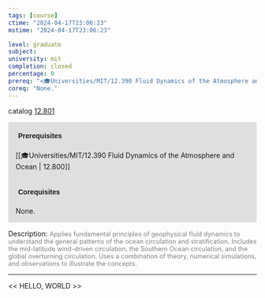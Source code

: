 ```yaml
---
tags: [course]
ctime: "2024-04-17T23:06:23"
mstime: "2024-04-17T23:06:23"

level: graduate
subject: 
university: mit
completion: closed
percentage: 0
prereq: "<🎓Universities/MIT/12.390 Fluid Dynamics of the Atmosphere and Ocean>"
coreq: "None."
---
```


catalog [12.801](http://student.mit.edu/catalog/m12c.html#12.801)

<span style="display: block; padding: 15px; background-color: rgb(100, 100, 100, 0.2);"><font id="m_prereq841_0" style="display: block; font-family: Arial, sans-serif; font-weight: bold; padding: 5px">Prerequisites</font><br><span id="prereq841_0">[[🎓Universities/MIT/12.390 Fluid Dynamics of the Atmosphere and Ocean | 12.800]]</span></span>
<span style="display: block; padding: 15px; background-color: rgb(100, 100, 100, 0.2);"><font id="m_coreq841_0" style="display: block; font-family: Arial, sans-serif; font-weight: bold; padding: 5px">Corequisites</font><br><span id="coreq841_0">None.</span></span>

<font style="">Description:</font>
<font style="color: grey; font-size: 0.8rem;">Applies fundamental principles of geophysical fluid dynamics to understand the general patterns of the ocean circulation and stratification. Includes the mid-latitude wind-driven circulation, the Southern Ocean circulation, and the global overturning circulation. Uses a combination of theory, numerical simulations, and observations to illustrate the concepts.</font>



---

<< HELLO, WORLD >>
